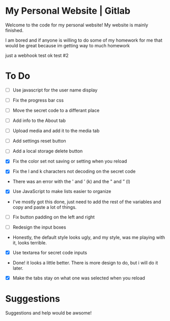 # My Personal Website | Gitlab
Welcome to the code for my personal website! My website is mainly finished.

I am bored and if anyone is willing to do some of my homework for me that would be great because im getting way to much homework

just a webhook test ok
test #2
# To Do

* [ ] Use javascript for the user name display

* [ ] Fix the progress bar css

* [ ] Move the secret code to a differant place

* [ ] Add info to the About tab

* [ ] Upload media and add it to the media tab

* [ ] Add settings reset button

* [ ] Add a local storage delete button

* [x] Fix the color set not saving or setting when you reload

* [x] Fix the l and k characters not decoding on the secret code
* There was an error with the ' and ’ (k) and the " and ” (l)

* [x] Use JavaScript to make lists easier to organize 
* I've mostly got this done, just need to add the rest of the variables and copy and paste a lot of things.

* [ ] Fix button padding on the left and right

* [ ] Redesign the input boxes
* Honestly, the default style looks ugly, and my style, was me playing with it, looks terrible.

* [x] Use textarea for secret code inputs
* Done! it looks a little better. There is more design to do, but i will do it later.

* [x] Make the tabs stay on what one was selected when you reload

# Suggestions
Suggestions and help would be awsome!
